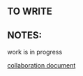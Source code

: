  
 ## TO WRITE


 ## NOTES:

 work is in progress
  
 [collaboration document](https://docs.google.com/document/d/126p3okFA0Qf0yrCqL6xm-_qOf1SXl0qWBMl-4Yv7d7c/edit)

 